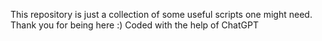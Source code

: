 This repository is just a collection of some useful scripts one might need. Thank you for being here :)
Coded with the help of ChatGPT
